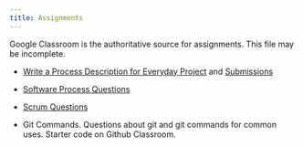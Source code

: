 ```yaml
---
title: Assignments
---
```


Google Classroom is the authoritative source for assignments.
This file may be incomplete.

* [Write a Process Description for Everyday Project](https://cpske.github.io/ISP/assignment/week1/general-process-exercise/) and [Submissions](https://classroom.google.com/u/1/c/MTM4MDk3MDY1NjM4/a/MTIyOTI1NjczMTM0/submissions/by-status/and-sort-name/all)

* [Software Process Questions](https://docs.google.com/forms/d/e/1FAIpQLSd3FtoUtetMjd47M5TY9FYgK2TJvWwog44PzuEki6gFd3zsyQ/closedform)

* [Scrum Questions](https://docs.google.com/forms/d/e/1FAIpQLSccesC0cZCxaAmpOzgQ2EaOzYOZ9egDvrw54kUOwyFmqDJZeg/closedform)

* Git Commands. Questions about git and git commands for common uses. Starter code on Github Classroom.
